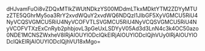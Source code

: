 dHJvamFuOi8vZDQxMTlkZWUtNDkzYS00MDdmLTkxMDktYTM2ZDYyMTUzZTE5QGhrMy5oa3RrY2xvdWQuY2xvdWQ6NDQzI1JlbGF5XyVGMCU5RiU4NyVCQSVGMCU5RiU4NyVCOFVTLSVGMCU5RiU4NyVCQSVGMCU5RiU4NyVCOFVTXzExCnRyb2phbjovL3pGeUxLSDYyV05Ad3d3LnN4c3k4OC50azo0NDE1MCNSZWxheV8lRjAlOUYlODclQkElRjAlOUYlODclQjhVUy0lRjAlOUYlODclQkElRjAlOUYlODclQjhVU18xMgo=